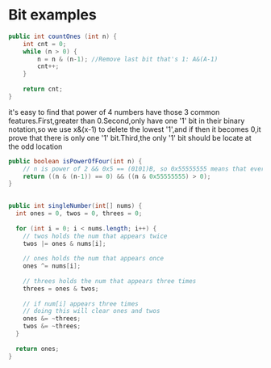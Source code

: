 # Bit examples

```java
public int countOnes (int n) {
    int cnt = 0;
    while (n > 0) {
        n = n & (n-1); //Remove last bit that's 1: A&(A-1)
        cnt++;
    }
    
    return cnt;
}
```

it's easy to find that power of 4 numbers have those 3 common features.First,greater than 0.Second,only have one '1' bit in their binary notation,so we use x&\(x-1\) to delete the lowest '1',and if then it becomes 0,it prove that there is only one '1' bit.Third,the only '1' bit should be locate at the odd location

```java
public boolean isPowerOfFour(int n) {
    // n is power of 2 && 0x5 == (0101)B, so 0x55555555 means that every odd bit is 1.
    return ((n & (n-1)) == 0) && ((n & 0x55555555) > 0);
}
    
```



```java
public int singleNumber(int[] nums) {
  int ones = 0, twos = 0, threes = 0;
        
  for (int i = 0; i < nums.length; i++) {
    // twos holds the num that appears twice
    twos |= ones & nums[i];
    
    // ones holds the num that appears once
    ones ^= nums[i];
 
    // threes holds the num that appears three times
    threes = ones & twos;
            
    // if num[i] appears three times
    // doing this will clear ones and twos
    ones &= ~threes;
    twos &= ~threes;
  }
        
  return ones;
}
```

